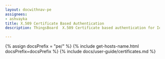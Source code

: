 ```yaml
---
layout: docwithnav-pe
assignees:
- ashvayka
title: X.509 Certificate Based Authentication
description: ThingsBoard  X.509 Certificate based authentication for IoT devices and projects.

---
```


{% assign docsPrefix = "pe/" %}
{% include get-hosts-name.html docsPrefix=docsPrefix %}
{% include docs/user-guide/certificates.md %}